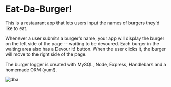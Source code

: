 # Eat-Da-Burger!

This is a restaurant app that lets users input the names of burgers they'd like to eat.

Whenever a user submits a burger's name, your app will display the burger on the left side of the page -- waiting to be devoured.
Each burger in the waiting area also has a Devour it! button. When the user clicks it, the burger will move to the right side of the page.

The burger logger is created with MySQL, Node, Express, Handlebars and a homemade ORM (yum!).

![dba](https://user-images.githubusercontent.com/47365435/61830971-c3009c00-ae29-11e9-81ea-52a7c8b3ed46.JPG)
